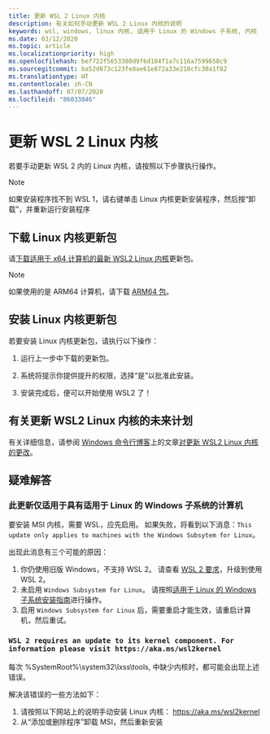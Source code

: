 ```yaml
---
title: 更新 WSL 2 Linux 内核
description: 有关如何手动更新 WSL 2 Linux 内核的说明
keywords: wsl, windows, linux 内核, 适用于 Linux 的 Windows 子系统, 内核
ms.date: 03/12/2020
ms.topic: article
ms.localizationpriority: high
ms.openlocfilehash: bef722f5653380d9f6d104f1a7c116a7599658c9
ms.sourcegitcommit: ba52d673c123fe8ae61e872a33e218cfc30a1f82
ms.translationtype: HT
ms.contentlocale: zh-CN
ms.lasthandoff: 07/07/2020
ms.locfileid: "86033046"
---
```

# <a name="updating-the-wsl-2-linux-kernel"></a>更新 WSL 2 Linux 内核

若要手动更新 WSL 2 内的 Linux 内核，请按照以下步骤执行操作。

> [!NOTE] 
> 如果安装程序找不到 WSL 1，请右键单击 Linux 内核更新安装程序，然后按“卸载”，并重新运行安装程序

## <a name="download-the-linux-kernel-update-package"></a>下载 Linux 内核更新包

请[下载适用于 x64 计算机的最新 WSL2 Linux 内核](https://wslstorestorage.blob.core.windows.net/wslblob/wsl_update_x64.msi)更新包。

> [!NOTE]
> 如果使用的是 ARM64 计算机，请下载 [ARM64 包](https://wslstorestorage.blob.core.windows.net/wslblob/wsl_update_arm64.msi)。

## <a name="install-the-linux-kernel-update-package"></a>安装 Linux 内核更新包

若要安装 Linux 内核更新包，请执行以下操作：

  1. 运行上一步中下载的更新包。

  2. 系统将提示你提供提升的权限，选择“是”以批准此安装。

  3. 安装完成后，便可以开始使用 WSL2 了！

## <a name="future-plans-for-updating-the-wsl2-linux-kernel"></a>有关更新 WSL2 Linux 内核的未来计划

有关详细信息，请参阅 [Windows 命令行博客](https://aka.ms/cliblog)上的文章[对更新 WSL2 Linux 内核的更改](https://devblogs.microsoft.com/commandline/wsl2-will-be-generally-available-in-windows-10-version-2004)。

## <a name="troubleshooting"></a>疑难解答

### <a name="this-update-only-applies-to-machines-with-the-windows-subsystem-for-linux"></a>此更新仅适用于具有适用于 Linux 的 Windows 子系统的计算机
要安装 MSI 内核，需要 WSL，应先启用。 如果失败，将看到以下消息：`This update only applies to machines with the Windows Subsytem for Linux`。 

出现此消息有三个可能的原因：

1. 你仍使用旧版 Windows，不支持 WSL 2。 请查看 [WSL 2 要求](https://docs.microsoft.com/windows/wsl/install-win10#update-to-wsl-2)，升级到使用 WSL 2。 
2. 未启用 `Windows Subsystem for Linux`。 请按照[适用于 Linux 的 Windows 子系统安装指南](https://docs.microsoft.com/windows/wsl/install-win10)进行操作。
3. 启用 `Windows Subsystem for Linux` 后，需要重启才能生效，请重启计算机，然后重试。

### `WSL 2 requires an update to its kernel component. For information please visit https://aka.ms/wsl2kernel`

每次 %SystemRoot%\system32\lxss\tools\, 中缺少内核时，都可能会出现上述错误。

解决该错误的一些方法如下：

1. 请按照以下网站上的说明手动安装 Linux 内核： https://aka.ms/wsl2kernel
2. 从“添加或删除程序”卸载 MSI，然后重新安装
